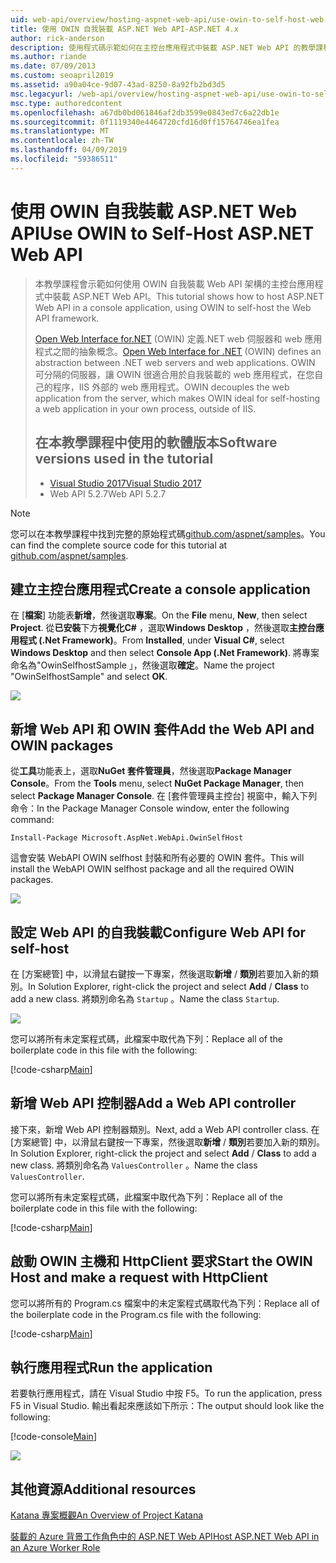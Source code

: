 ```yaml
---
uid: web-api/overview/hosting-aspnet-web-api/use-owin-to-self-host-web-api
title: 使用 OWIN 自我裝載 ASP.NET Web API-ASP.NET 4.x
author: rick-anderson
description: 使用程式碼示範如何在主控台應用程式中裝載 ASP.NET Web API 的教學課程。
ms.author: riande
ms.date: 07/09/2013
ms.custom: seoapril2019
ms.assetid: a90a04ce-9d07-43ad-8250-8a92fb2bd3d5
msc.legacyurl: /web-api/overview/hosting-aspnet-web-api/use-owin-to-self-host-web-api
msc.type: authoredcontent
ms.openlocfilehash: a67db0bd061846af2db3599e0843ed7c6a22db1e
ms.sourcegitcommit: 0f1119340e4464720cfd16d0ff15764746ea1fea
ms.translationtype: MT
ms.contentlocale: zh-TW
ms.lasthandoff: 04/09/2019
ms.locfileid: "59386511"
---
```

# <a name="use-owin-to-self-host-aspnet-web-api"></a><span data-ttu-id="d34cc-103">使用 OWIN 自我裝載 ASP.NET Web API</span><span class="sxs-lookup"><span data-stu-id="d34cc-103">Use OWIN to Self-Host ASP.NET Web API</span></span> 


> <span data-ttu-id="d34cc-104">本教學課程會示範如何使用 OWIN 自我裝載 Web API 架構的主控台應用程式中裝載 ASP.NET Web API。</span><span class="sxs-lookup"><span data-stu-id="d34cc-104">This tutorial shows how to host ASP.NET Web API in a console application, using OWIN to self-host the Web API framework.</span></span>
>
> <span data-ttu-id="d34cc-105">[Open Web Interface for.NET](http://owin.org) (OWIN) 定義.NET web 伺服器和 web 應用程式之間的抽象概念。</span><span class="sxs-lookup"><span data-stu-id="d34cc-105">[Open Web Interface for .NET](http://owin.org) (OWIN) defines an abstraction between .NET web servers and web applications.</span></span> <span data-ttu-id="d34cc-106">OWIN 可分隔的伺服器，讓 OWIN 很適合用於自我裝載的 web 應用程式，在您自己的程序，IIS 外部的 web 應用程式。</span><span class="sxs-lookup"><span data-stu-id="d34cc-106">OWIN decouples the web application from the server, which makes OWIN ideal for self-hosting a web application in your own process, outside of IIS.</span></span>
>
> ## <a name="software-versions-used-in-the-tutorial"></a><span data-ttu-id="d34cc-107">在本教學課程中使用的軟體版本</span><span class="sxs-lookup"><span data-stu-id="d34cc-107">Software versions used in the tutorial</span></span>
>
>
> - [<span data-ttu-id="d34cc-108">Visual Studio 2017</span><span class="sxs-lookup"><span data-stu-id="d34cc-108">Visual Studio 2017</span></span>](https://visualstudio.microsoft.com/downloads/) 
> - <span data-ttu-id="d34cc-109">Web API 5.2.7</span><span class="sxs-lookup"><span data-stu-id="d34cc-109">Web API 5.2.7</span></span>


> [!NOTE]
> <span data-ttu-id="d34cc-110">您可以在本教學課程中找到完整的原始程式碼[github.com/aspnet/samples](https://github.com/aspnet/samples/tree/master/samples/aspnet/WebApi/OwinSelfhostSample)。</span><span class="sxs-lookup"><span data-stu-id="d34cc-110">You can find the complete source code for this tutorial at [github.com/aspnet/samples](https://github.com/aspnet/samples/tree/master/samples/aspnet/WebApi/OwinSelfhostSample).</span></span>


## <a name="create-a-console-application"></a><span data-ttu-id="d34cc-111">建立主控台應用程式</span><span class="sxs-lookup"><span data-stu-id="d34cc-111">Create a console application</span></span>

<span data-ttu-id="d34cc-112">在 [**檔案**] 功能表**新增**，然後選取**專案**。</span><span class="sxs-lookup"><span data-stu-id="d34cc-112">On the **File** menu,  **New**, then select **Project**.</span></span> <span data-ttu-id="d34cc-113">從**已安裝**下方**視覺化C#** ，選取**Windows Desktop** ，然後選取**主控台應用程式 (.Net Framework)**。</span><span class="sxs-lookup"><span data-stu-id="d34cc-113">From **Installed**, under **Visual C#**, select **Windows Desktop** and then select **Console App (.Net Framework)**.</span></span> <span data-ttu-id="d34cc-114">將專案命名為"OwinSelfhostSample 」，然後選取**確定**。</span><span class="sxs-lookup"><span data-stu-id="d34cc-114">Name the project "OwinSelfhostSample" and select **OK**.</span></span>

[![](use-owin-to-self-host-web-api/_static/image7.png)](use-owin-to-self-host-web-api/_static/image7.png)

## <a name="add-the-web-api-and-owin-packages"></a><span data-ttu-id="d34cc-115">新增 Web API 和 OWIN 套件</span><span class="sxs-lookup"><span data-stu-id="d34cc-115">Add the Web API and OWIN packages</span></span>

<span data-ttu-id="d34cc-116">從**工具**功能表上，選取**NuGet 套件管理員**，然後選取**Package Manager Console**。</span><span class="sxs-lookup"><span data-stu-id="d34cc-116">From the **Tools** menu, select **NuGet Package Manager**, then select **Package Manager Console**.</span></span> <span data-ttu-id="d34cc-117">在 [套件管理員主控台] 視窗中，輸入下列命令：</span><span class="sxs-lookup"><span data-stu-id="d34cc-117">In the Package Manager Console window, enter the following command:</span></span>

`Install-Package Microsoft.AspNet.WebApi.OwinSelfHost`

<span data-ttu-id="d34cc-118">這會安裝 WebAPI OWIN selfhost 封裝和所有必要的 OWIN 套件。</span><span class="sxs-lookup"><span data-stu-id="d34cc-118">This will install the WebAPI OWIN selfhost package and all the required OWIN packages.</span></span>

[![](use-owin-to-self-host-web-api/_static/image4.png)](use-owin-to-self-host-web-api/_static/image3.png)

## <a name="configure-web-api-for-self-host"></a><span data-ttu-id="d34cc-119">設定 Web API 的自我裝載</span><span class="sxs-lookup"><span data-stu-id="d34cc-119">Configure Web API for self-host</span></span>

<span data-ttu-id="d34cc-120">在 [方案總管] 中，以滑鼠右鍵按一下專案，然後選取**新增** / **類別**若要加入新的類別。</span><span class="sxs-lookup"><span data-stu-id="d34cc-120">In Solution Explorer, right-click the project and select **Add** / **Class** to add a new class.</span></span> <span data-ttu-id="d34cc-121">將類別命名為 `Startup` 。</span><span class="sxs-lookup"><span data-stu-id="d34cc-121">Name the class `Startup`.</span></span>

![](use-owin-to-self-host-web-api/_static/image5.png)

<span data-ttu-id="d34cc-122">您可以將所有未定案程式碼，此檔案中取代為下列：</span><span class="sxs-lookup"><span data-stu-id="d34cc-122">Replace all of the boilerplate code in this file with the following:</span></span>

[!code-csharp[Main](use-owin-to-self-host-web-api/samples/sample1.cs)]

## <a name="add-a-web-api-controller"></a><span data-ttu-id="d34cc-123">新增 Web API 控制器</span><span class="sxs-lookup"><span data-stu-id="d34cc-123">Add a Web API controller</span></span>

<span data-ttu-id="d34cc-124">接下來，新增 Web API 控制器類別。</span><span class="sxs-lookup"><span data-stu-id="d34cc-124">Next, add a Web API controller class.</span></span> <span data-ttu-id="d34cc-125">在 [方案總管] 中，以滑鼠右鍵按一下專案，然後選取**新增** / **類別**若要加入新的類別。</span><span class="sxs-lookup"><span data-stu-id="d34cc-125">In Solution Explorer, right-click the project and select **Add** / **Class** to add a new class.</span></span> <span data-ttu-id="d34cc-126">將類別命名為 `ValuesController` 。</span><span class="sxs-lookup"><span data-stu-id="d34cc-126">Name the class `ValuesController`.</span></span>

<span data-ttu-id="d34cc-127">您可以將所有未定案程式碼，此檔案中取代為下列：</span><span class="sxs-lookup"><span data-stu-id="d34cc-127">Replace all of the boilerplate code in this file with the following:</span></span>

[!code-csharp[Main](use-owin-to-self-host-web-api/samples/sample2.cs)]

## <a name="start-the-owin-host-and-make-a-request-with-httpclient"></a><span data-ttu-id="d34cc-128">啟動 OWIN 主機和 HttpClient 要求</span><span class="sxs-lookup"><span data-stu-id="d34cc-128">Start the OWIN Host and make a request with HttpClient</span></span>

<span data-ttu-id="d34cc-129">您可以將所有的 Program.cs 檔案中的未定案程式碼取代為下列：</span><span class="sxs-lookup"><span data-stu-id="d34cc-129">Replace all of the boilerplate code in the Program.cs file with the following:</span></span>

[!code-csharp[Main](use-owin-to-self-host-web-api/samples/sample3.cs)]

## <a name="run-the-application"></a><span data-ttu-id="d34cc-130">執行應用程式</span><span class="sxs-lookup"><span data-stu-id="d34cc-130">Run the application</span></span>

<span data-ttu-id="d34cc-131">若要執行應用程式，請在 Visual Studio 中按 F5。</span><span class="sxs-lookup"><span data-stu-id="d34cc-131">To run the application, press F5 in Visual Studio.</span></span> <span data-ttu-id="d34cc-132">輸出看起來應該如下所示：</span><span class="sxs-lookup"><span data-stu-id="d34cc-132">The output should look like the following:</span></span>

[!code-console[Main](use-owin-to-self-host-web-api/samples/sample4.cmd)]

![](use-owin-to-self-host-web-api/_static/image6.png)

## <a name="additional-resources"></a><span data-ttu-id="d34cc-133">其他資源</span><span class="sxs-lookup"><span data-stu-id="d34cc-133">Additional resources</span></span>

[<span data-ttu-id="d34cc-134">Katana 專案概觀</span><span class="sxs-lookup"><span data-stu-id="d34cc-134">An Overview of Project Katana</span></span>](../../../aspnet/overview/owin-and-katana/an-overview-of-project-katana.md)

[<span data-ttu-id="d34cc-135">裝載的 Azure 背景工作角色中的 ASP.NET Web API</span><span class="sxs-lookup"><span data-stu-id="d34cc-135">Host ASP.NET Web API in an Azure Worker Role</span></span>](host-aspnet-web-api-in-an-azure-worker-role.md)

